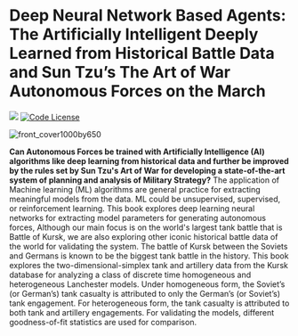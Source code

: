 # Deep Neural Network  Based Agents: The Artificially Intelligent Deeply Learned from Historical Battle Data and Sun Tzu’s The Art of War Autonomous Forces on the March
<a href='https://arxiv.org/abs/2311.17227'><img src='https://img.shields.io/badge/Paper-PDF-red'></a> 
[![Code License](https://img.shields.io/badge/Code%20License-Apache_2.0-green.svg)](https://github.com/agiresearch/WarAgent/blob/main/LICENSE)
                  

![front_cover1000by650](https://github.com/soomontodaas/deep_book/assets/124236761/218862aa-7486-420a-938c-d0a3bda186b9)

**Can Autonomous Forces be trained with Artificially Intelligence (AI) algorithms like deep learning from historical data and further be improved by the rules set by Sun Tzu's Art of War for developing a state-of-the-art system of planning and analysis of Military Strategy?**
The application of Machine learning (ML) algorithms are general practice for extracting meaningful models from the data. ML could be unsupervised, supervised, or reinforcement learning. This book explores deep learning neural networks for extracting model parameters for generating autonomous forces, Although our main focus is on the world's largest tank battle that is Battle of Kursk, we are also exploring other iconic historical battle data of the world for validating the system. The battle of Kursk between the Soviets and Germans is known to be the biggest tank battle in the history. This book explores the two-dimensional-simplex tank and artillery data from the Kursk database for analyzing a class of discrete time homogeneous and heterogeneous Lanchester models. Under homogeneous form, the Soviet’s (or German’s) tank casualty is attributed to only the German’s (or Soviet’s) tank engagement. For heterogeneous form, the tank casualty is attributed to both tank and artillery engagements. For validating the models, different goodness-of-fit statistics are used for comparison. 
